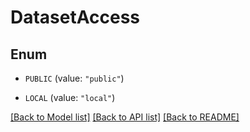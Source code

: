 # DatasetAccess

## Enum


* `PUBLIC` (value: `"public"`)

* `LOCAL` (value: `"local"`)


[[Back to Model list]](../README.md#documentation-for-models) [[Back to API list]](../README.md#documentation-for-api-endpoints) [[Back to README]](../README.md)


